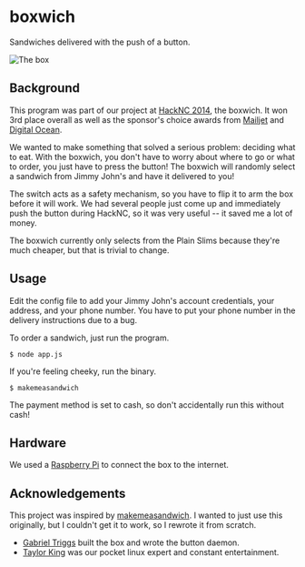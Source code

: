 # boxwich

Sandwiches delivered with the push of a button.

![The box](http://jonjonsonjr.github.io/boxwich/img/gh_box.jpg)

## Background

This program was part of our project at [HackNC 2014](http://hacknc.us/),
the boxwich. It won 3rd place overall as well as the sponsor's choice awards from
[Mailjet](https://www.mailjet.com/) and
[Digital Ocean](https://www.digitalocean.com/).

We wanted to make something that solved a serious problem: deciding what to eat.
With the boxwich, you don't have to worry about where to go or what to order,
you just have to press the button! The boxwich will randomly select a sandwich
from Jimmy John's and have it delivered to you!

The switch acts as a safety mechanism, so you have to flip it to arm the box
before it will work. We had several people just come up and immediately push
the button during HackNC, so it was very useful -- it saved me a lot of money.

The boxwich currently only selects from the Plain Slims because they're much
cheaper, but that is trivial to change.

## Usage

Edit the config file to add your Jimmy John's account credentials, your
address, and your phone number. You have to put your phone number in the
delivery instructions due to a bug.

To order a sandwich, just run the program.

	$ node app.js

If you're feeling cheeky, run the binary.

	$ makemeasandwich

The payment method is set to cash, so don't accidentally run this without cash!

## Hardware

We used a [Raspberry Pi](https://github.com/gabrieltriggs/boxwich) to connect
the box to the internet.

## Acknowledgements

This project was inspired by [makemeasandwich](https://github.com/travist/makemeasandwich.js).
I wanted to just use this originally, but I couldn't get it to work, so I rewrote it from scratch.

- [Gabriel Triggs](https://github.com/gabrieltriggs) built the box and wrote the button daemon.
- [Taylor King](https://github.com/tking0036) was our pocket linux expert and constant entertainment.
